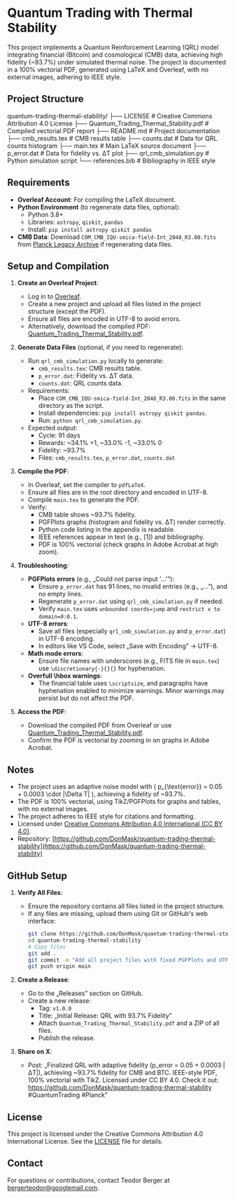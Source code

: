 # Quantum Trading with Thermal Stability

This project implements a Quantum Reinforcement Learning (QRL) model integrating financial (Bitcoin) and cosmological (CMB) data, achieving high fidelity (~93.7%) under simulated thermal noise. The project is documented in a 100% vectorial PDF, generated using LaTeX and Overleaf, with no external images, adhering to IEEE style.

## Project Structure

quantum-trading-thermal-stability/
├── LICENSE                           # Creative Commons Attribution 4.0 License
├── Quantum_Trading_Thermal_Stability.pdf  # Compiled vectorial PDF report
├── README.md                        # Project documentation
├── cmb_results.tex                  # CMB results table
├── counts.dat                      # Data for QRL counts histogram
├── main.tex                       # Main LaTeX source document
├── p_error.dat                    # Data for fidelity vs. ΔT plot
├── qrl_cmb_simulation.py          # Python simulation script
└── references.bib                 # Bibliography in IEEE style

## Requirements

- **Overleaf Account**: For compiling the LaTeX document.
- **Python Environment** (to regenerate data files, optional):
  - Python 3.8+
  - Libraries: `astropy`, `qiskit`, `pandas`
  - Install: `pip install astropy qiskit pandas`
- **CMB Data**: Download `COM_CMB_IQU-smica-field-Int_2048_R3.00.fits` from [Planck Legacy Archive](https://pla.esac.esa.int/pla/#maps) if regenerating data files.

## Setup and Compilation

1. **Create an Overleaf Project**:
   - Log in to [Overleaf](https://www.overleaf.com).
   - Create a new project and upload all files listed in the project structure (except the PDF).
   - Ensure all files are encoded in UTF-8 to avoid errors.
   - Alternatively, download the compiled PDF: [Quantum_Trading_Thermal_Stability.pdf](Quantum_Trading_Thermal_Stability.pdf).

2. **Generate Data Files** (optional, if you need to regenerate):
   - Run `qrl_cmb_simulation.py` locally to generate:
     - `cmb_results.tex`: CMB results table.
     - `p_error.dat`: Fidelity vs. ΔT data.
     - `counts.dat`: QRL counts data.
   - Requirements:
     - Place `COM_CMB_IQU-smica-field-Int_2048_R3.00.fits` in the same directory as the script.
     - Install dependencies: `pip install astropy qiskit pandas`.
     - Run: `python qrl_cmb_simulation.py`.
   - Expected output:
     - Cycle: 91 days
     - Rewards: ~34.1% +1, ~33.0% -1, ~33.0% 0
     - Fidelity: ~93.7%
     - Files: `cmb_results.tex`, `p_error.dat`, `counts.dat`

3. **Compile the PDF**:
   - In Overleaf, set the compiler to `pdfLaTeX`.
   - Ensure all files are in the root directory and encoded in UTF-8.
   - Compile `main.tex` to generate the PDF.
   - Verify:
     - CMB table shows ~93.7% fidelity.
     - PGFPlots graphs (histogram and fidelity vs. ΔT) render correctly.
     - Python code listing in the appendix is readable.
     - IEEE references appear in text (e.g., [1]) and bibliography.
     - PDF is 100% vectorial (check graphs in Adobe Acrobat at high zoom).

4. **Troubleshooting**:
   - **PGFPlots errors** (e.g., „Could not parse input '...'”):
     - Ensure `p_error.dat` has 91 lines, no invalid entries (e.g., „...”), and no empty lines.
     - Regenerate `p_error.dat` using `qrl_cmb_simulation.py` if needed.
     - Verify `main.tex` uses `unbounded coords=jump` and `restrict x to domain=0:0.1`.
   - **UTF-8 errors**:
     - Save all files (especially `qrl_cmb_simulation.py` and `p_error.dat`) in UTF-8 encoding.
     - In editors like VS Code, select „Save with Encoding” → UTF-8.
   - **Math mode errors**:
     - Ensure file names with underscores (e.g., FITS file in `main.tex`) use `\discretionary{-}{}{}` for hyphenation.
   - **Overfull \hbox warnings**:
     - The financial table uses `\scriptsize`, and paragraphs have hyphenation enabled to minimize warnings. Minor warnings may persist but do not affect the PDF.

5. **Access the PDF**:
   - Download the compiled PDF from Overleaf or use [Quantum_Trading_Thermal_Stability.pdf](Quantum_Trading_Thermal_Stability.pdf).
   - Confirm the PDF is vectorial by zooming in on graphs in Adobe Acrobat.

## Notes

- The project uses an adaptive noise model with \( p_{\text{error}} = 0.05 + 0.0003 \cdot |\Delta T| \), achieving a fidelity of ~93.7%.
- The PDF is 100% vectorial, using TikZ/PGFPlots for graphs and tables, with no external images.
- The project adheres to IEEE style for citations and formatting.
- Licensed under [Creative Commons Attribution 4.0 International (CC BY 4.0)](https://creativecommons.org/licenses/by/4.0/).
- Repository: [https://github.com/DonMask/quantum-trading-thermal-stability](https://github.com/DonMask/quantum-trading-thermal-stability)

## GitHub Setup

1. **Verify All Files**:
   - Ensure the repository contains all files listed in the project structure.
   - If any files are missing, upload them using Git or GitHub's web interface:
     ```bash
     git clone https://github.com/DonMask/quantum-trading-thermal-stability.git
     cd quantum-trading-thermal-stability
     # Copy files
     git add .
     git commit -m "Add all project files with fixed PGFPlots and UTF-8 issues"
     git push origin main
     ```

2. **Create a Release**:
   - Go to the „Releases” section on GitHub.
   - Create a new release:
     - Tag: `v1.0.0`
     - Title: „Initial Release: QRL with 93.7% Fidelity”
     - Attach `Quantum_Trading_Thermal_Stability.pdf` and a ZIP of all files.
     - Publish the release.

3. **Share on X**:
   - Post: „Finalized QRL with adaptive fidelity (p_error = 0.05 + 0.0003·|ΔT|), achieving ~93.7% fidelity for CMB and BTC. IEEE-style PDF, 100% vectorial with TikZ. Licensed under CC BY 4.0. Check it out: https://github.com/DonMask/quantum-trading-thermal-stability #QuantumTrading #Planck”

## License

This project is licensed under the Creative Commons Attribution 4.0 International License. See the [LICENSE](LICENSE) file for details.

## Contact

For questions or contributions, contact Teodor Berger at bergerteodor@googlemail.com.
